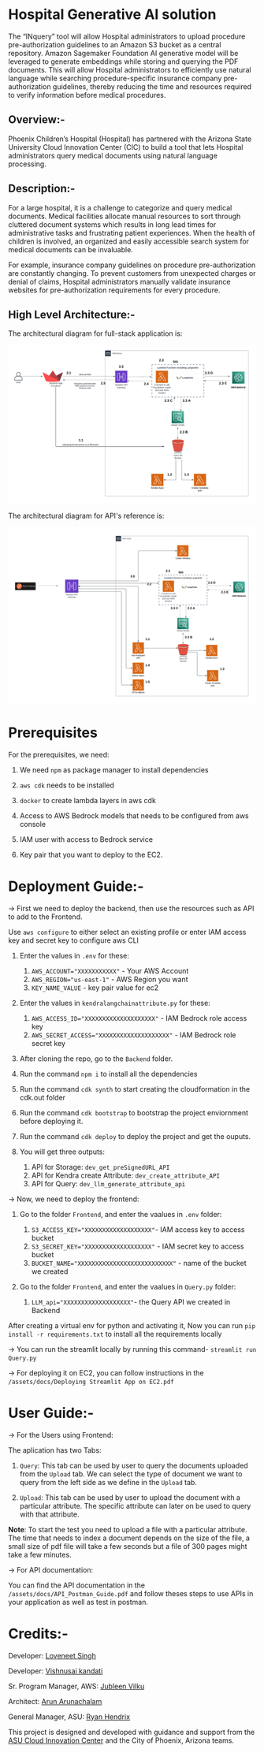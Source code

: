 # Hospital Generative AI solution
The “INquery” tool will allow Hospital administrators to upload procedure pre-authorization guidelines to an Amazon S3 bucket as a central repository. Amazon Sagemaker Foundation AI generative model will be leveraged to generate embeddings while storing and querying the PDF documents. This will allow Hospital administrators to efficiently use natural language while searching procedure-specific insurance company pre-authorization guidelines, thereby reducing the time and resources required to verify information before medical procedures.

## Overview:-
Phoenix Children’s Hospital (Hospital) has partnered with the Arizona State University Cloud Innovation Center (CIC) to build a tool that lets Hospital administrators query medical documents using natural language processing.

## Description:-
For a large hospital, it is a challenge to categorize and query medical documents. Medical facilities allocate manual resources to sort through cluttered document systems which results in long lead times for administrative tasks and frustrating patient experiences. When the health of children is involved, an organized and easily accessible search system for medical documents can be invaluable. 

For example, insurance company guidelines on procedure pre-authorization are constantly changing. To prevent customers from unexpected charges or denial of claims, Hospital administrators manually validate insurance websites for pre-authorization requirements for every procedure.

## High Level Architecture:-
The architectural diagram for full-stack application is: 

![Full-stack Application Architecture](assets/images/PHC-architectural-diagram_.png)

The architectural diagram for API's reference is:

![API Reference Architecture](assets/images/PHC-architectural-diagram_API.png)

# Prerequisites
For the prerequisites, we need: 

1. We need `npm` as package manager to install dependencies
   
2. `aws cdk` needs to be installed
   
3. `docker` to create lambda layers in aws cdk
   
4. Access to AWS Bedrock models that needs to be configured from aws console
   
5. IAM user with access to Bedrock service 

6. Key pair that you want to deploy to the EC2. 

# Deployment Guide:-
-> First we need to deploy the backend, then use the resources such as API to add to the Frontend.

Use `aws configure` to either select an existing profile or enter IAM access key and secret key to configure aws CLI

1. Enter the values in `.env` for these: 
   1. `AWS_ACCOUNT="XXXXXXXXXXX"` - Your AWS Account
   2. `AWS_REGION="us-east-1"` - AWS Region you want
   3. `KEY_NAME_VALUE` - key pair value for ec2 

2. Enter the values in `kendralangchainattribute.py` for these:
   1. `AWS_ACCESS_ID="XXXXXXXXXXXXXXXXXXXX"` - IAM Bedrock role access key
   2. `AWS_SECRET_ACCESS="XXXXXXXXXXXXXXXXXXXX"` - IAM Bedrock role secret key

3. After cloning the repo, go to the `Backend` folder.
4. Run the command `npm i` to install all the dependencies
5. Run the command `cdk synth` to start creating the cloudformation in the cdk.out folder
6. Run the command `cdk bootstrap` to bootstrap the project enviornment before deploying it.
7. Run the command `cdk deploy` to deploy the project and get the ouputs.
8. You will get three outputs: 
   1. API for Storage: `dev_get_preSignedURL_API`
   2. API for Kendra create Attribute: `dev_create_attribute_API`
   3. API for Query: `dev_llm_generate_attribute_api` 
   

-> Now, we need to deploy the frontend:

1. Go to the folder `Frontend`, and enter the vaalues in `.env` folder:
   1. `S3_ACCESS_KEY="XXXXXXXXXXXXXXXXXXX"`- IAM access key to access bucket
   2. `S3_SECRET_KEY="XXXXXXXXXXXXXXXXXXX"` - IAM secret key to access bucket
   3. `BUCKET_NAME="XXXXXXXXXXXXXXXXXXXXXXXXXXX"` - name of the bucket we created

2. Go to the folder `Frontend`, and enter the vaalues in `Query.py` folder:
   1. `LLM_api="XXXXXXXXXXXXXXXXXXX"`- the Query API we created in Backend

After creating a virtual env for python and activating it,
Now you can run `pip install -r requirements.txt` to install all the requirements locally

-> You can run the streamlit locally by running this command- `streamlit run Query.py`

-> For deploying it on EC2, you can follow instructions in the `/assets/docs/Deploying Streamlit App on EC2.pdf`


# User Guide:-

-> For the Users using Frontend:

The aplication has two Tabs: 

1. `Query`: This tab can be used by user to query the documents uploaded from the `Upload` tab. We can select the type of document we want to query from the left side as we define in the `Upload` tab.
   
2. `Upload`: This tab can be used by user to upload the document with a particular attribute. The specific attribute can later on be used to query with that attribute.

**Note**: To start the test you need to upload a file with a particular attribute. The time that needs to index a document depends on the size of the file, a small size of pdf file will take a few seconds but a file of 300 pages might take a few minutes.

-> For API documentation:

You can find the API documentation in the `/assets/docs/API_Postman_Guide.pdf` and follow theses steps to use APIs in your application as well as test in postman.

# Credits:-

Developer: 
    [Loveneet Singh](https://www.linkedin.com/in/loveneet-singh-6bb2851ba/)

Developer: 
    [Vishnusai kandati](https://www.linkedin.com/in/vishnusai-kandati/)

Sr. Program Manager, AWS: 
    [Jubleen Vilku](https://www.linkedin.com/in/jubleen-vilku/)

Architect:
    [Arun Arunachalam](https://www.linkedin.com/in/arunarunachalam/)

General Manager, ASU: 
    [Ryan Hendrix](https://www.linkedin.com/in/ryanahendrix/)

This project is designed and developed with guidance and support from the [ASU Cloud Innovation Center](https://smartchallenges.asu.edu) and the City of Phoenix, Arizona teams.
